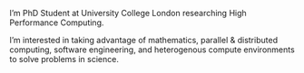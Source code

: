 I’m PhD Student at University College London researching High Performance Computing.

I’m interested in taking advantage of mathematics, parallel & distributed computing, software engineering, and heterogenous compute environments to solve problems in science.
